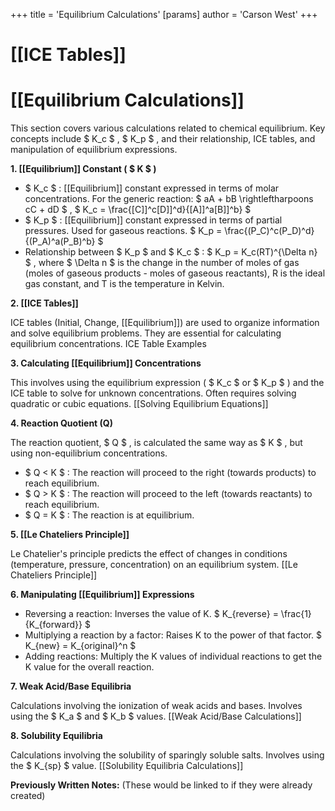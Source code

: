 +++
 title = 'Equilibrium Calculations'
[params]
	author = 'Carson West'
+++
# [[ICE Tables]]
# [[Equilibrium Calculations]]

This section covers various calculations related to chemical equilibrium.  Key concepts include  $ K_c $ ,  $ K_p $ , and their relationship, ICE tables, and manipulation of equilibrium expressions.

**1. [[Equilibrium]] Constant ( $ K $ )**

*    $ K_c $ : [[Equilibrium]] constant expressed in terms of molar concentrations.  For the generic reaction:  $ aA + bB \rightleftharpoons cC + dD $ ,   $ K_c = \frac{[C]]^c[D]]^d}{[A]]^a[B]]^b} $ 
*    $ K_p $ : [[Equilibrium]] constant expressed in terms of partial pressures.  Used for gaseous reactions.   $ K_p = \frac{(P_C)^c(P_D)^d}{(P_A)^a(P_B)^b} $ 
*   Relationship between  $ K_p $  and  $ K_c $ :  $ K_p = K_c(RT)^{\Delta n} $ , where  $ \Delta n $  is the change in the number of moles of gas (moles of gaseous products - moles of gaseous reactants), R is the ideal gas constant, and T is the temperature in Kelvin.

**2. [[ICE Tables]]**

ICE tables (Initial, Change, [[Equilibrium]]) are used to organize information and solve equilibrium problems.  They are essential for calculating equilibrium concentrations. ICE Table Examples

**3. Calculating [[Equilibrium]] Concentrations**

This involves using the equilibrium expression ( $ K_c $  or  $ K_p $ ) and the ICE table to solve for unknown concentrations.  Often requires solving quadratic or cubic equations. [[Solving Equilibrium Equations]]

**4. Reaction Quotient (Q)**

The reaction quotient,  $ Q $ , is calculated the same way as  $ K $ , but using non-equilibrium concentrations.

*    $ Q < K $ : The reaction will proceed to the right (towards products) to reach equilibrium.
*    $ Q > K $ : The reaction will proceed to the left (towards reactants) to reach equilibrium.
*    $ Q = K $ : The reaction is at equilibrium.

**5. [[Le Chateliers Principle]]**

Le Chatelier's principle predicts the effect of changes in conditions (temperature, pressure, concentration) on an equilibrium system. [[Le Chateliers Principle]]

**6.  Manipulating [[Equilibrium]] Expressions**

*   Reversing a reaction: Inverses the value of K.   $ K_{reverse} = \frac{1}{K_{forward}} $ 
*   Multiplying a reaction by a factor: Raises K to the power of that factor.   $ K_{new} = K_{original}^n $ 
*   Adding reactions:  Multiply the K values of individual reactions to get the K value for the overall reaction.

**7.  Weak Acid/Base Equilibria**

Calculations involving the ionization of weak acids and bases.  Involves using the  $ K_a $  and  $ K_b $  values. [[Weak Acid/Base Calculations]]

**8. Solubility Equilibria**

Calculations involving the solubility of sparingly soluble salts.  Involves using the  $ K_{sp} $  value. [[Solubility Equilibria Calculations]]

**Previously Written Notes:**  (These would be linked to if they were already created)


